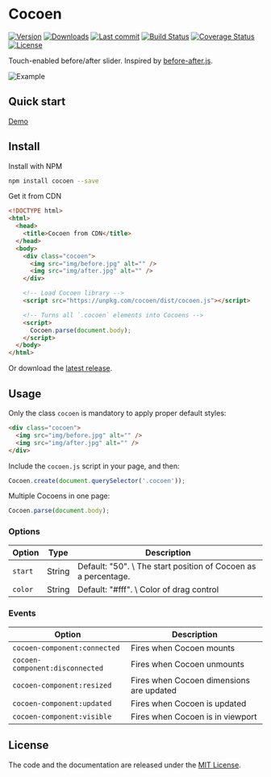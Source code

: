 # Cocoen

[![Version](https://img.shields.io/npm/v/cocoen.svg?style=flat-square)](https://www.npmjs.com/package/cocoen?activeTab=versions) [![Downloads](https://img.shields.io/npm/dt/cocoen.svg?style=flat-square)](https://www.npmjs.com/package/cocoen) [![Last commit](https://img.shields.io/github/last-commit/koenoe/cocoen.svg?style=flat-square)](https://github.com/koenoe/cocoen/graphs/commit-activity) [![Build Status](https://img.shields.io/endpoint.svg?url=https%3A%2F%2Factions-badge.atrox.dev%2Fkoenoe%2Fcocoen%2Fbadge%3Fref%3Dmain&style=flat&label=build&logo=false)](https://actions-badge.atrox.dev/koenoe/cocoen/goto?ref=main) [![Coverage Status](https://coveralls.io/repos/github/koenoe/cocoen/badge.svg?branch=main)](https://coveralls.io/github/koenoe/cocoen?branch=main) [![License](https://img.shields.io/github/license/koenoe/cocoen.svg?style=flat-square)](https://github.com/koenoe/cocoen/blob/main/LICENSE)

Touch-enabled before/after slider. Inspired by [before-after.js](https://github.com/jotform/before-after.js).

![Example](readme.gif)

## Quick start

[Demo](https://koenromers.com/cocoen/index.html)

## Install

Install with NPM

```bash
npm install cocoen --save
```

Get it from CDN

```html
<!DOCTYPE html>
<html>
  <head>
    <title>Cocoen from CDN</title>
  </head>
  <body>
    <div class="cocoen">
      <img src="img/before.jpg" alt="" />
      <img src="img/after.jpg" alt="" />
    </div>

    <!-- Load Cocoen library -->
    <script src="https://unpkg.com/cocoen/dist/cocoen.js"></script>

    <!-- Turns all `.cocoen` elements into Cocoens -->
    <script>
      Cocoen.parse(document.body);
    </script>
  </body>
</html>
```

Or download the [latest release](https://github.com/koenoe/cocoen/releases).

## Usage

Only the class `cocoen` is mandatory to apply proper default styles:

```html
<div class="cocoen">
  <img src="img/before.jpg" alt="" />
  <img src="img/after.jpg" alt="" />
</div>
```

Include the `cocoen.js` script in your page, and then:

```js
Cocoen.create(document.querySelector('.cocoen'));
```

Multiple Cocoens in one page:

```js
Cocoen.parse(document.body);
```

### Options

| Option  | Type   | Description                                                    |
| ------- | ------ | -------------------------------------------------------------- |
| `start` | String | Default: "50". \ The start position of Cocoen as a percentage. |
| `color` | String | Default: "#fff". \ Color of drag control                       |

### Events

| Option                          | Description                              |
| ------------------------------- | ---------------------------------------- |
| `cocoen-component:connected`    | Fires when Cocoen mounts                 |
| `cocoen-component:disconnected` | Fires when Cocoen unmounts               |
| `cocoen-component:resized`      | Fires when Cocoen dimensions are updated |
| `cocoen-component:updated`      | Fires when Cocoen is updated             |
| `cocoen-component:visible`      | Fires when Cocoen is in viewport         |

## License

The code and the documentation are released under the [MIT License](LICENSE).
